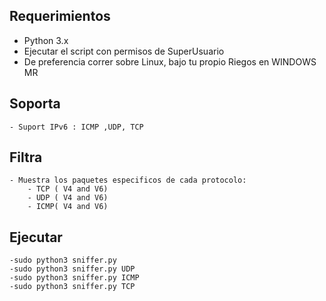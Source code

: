 ## Requerimientos
  - Python 3.x
  - Ejecutar el script con permisos de SuperUsuario
  - De preferencia correr sobre Linux, bajo tu propio Riegos en WINDOWS MR
  
## Soporta
	- Suport IPv6 : ICMP ,UDP, TCP
	
## Filtra
	- Muestra los paquetes especificos de cada protocolo:
		- TCP ( V4 and V6)
		- UDP ( V4 and V6)
		- ICMP( V4 and V6)
	
## Ejecutar
	-sudo python3 sniffer.py
	-sudo python3 sniffer.py UDP
	-sudo python3 sniffer.py ICMP
	-sudo python3 sniffer.py TCP